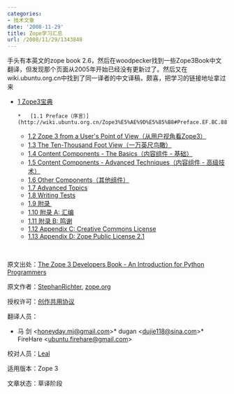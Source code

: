 ```yaml
---
categories:
- 技术文章
date: '2008-11-29'
title: Zope学习汇总
url: /2008/11/29/1343848
---
```



手头有本英文的zope book 2.6，然后在woodpecker找到一些Zope3Book中文翻译，但发现那个页面从2005年开始已经没有更新过了。然后又在wiki.ubuntu.org.cn中找到了同一译者的中文译稿，颇喜，把学习的链接地址拿过来 

*   [1 Zope3宝典](http://wiki.ubuntu.org.cn/Zope3%E5%AE%9D%E5%85%B8#Zope3.E5.AE.9D.E5.85.B8)

        *   [1.1 Preface（序言）](http://wiki.ubuntu.org.cn/Zope3%E5%AE%9D%E5%85%B8#Preface.EF.BC.88.E5.BA.8F.E8.A8.80.EF.BC.89)
    *   [1.2 Zope 3 from a User's Point of View（从用户视角看Zope3）](http://wiki.ubuntu.org.cn/Zope3%E5%AE%9D%E5%85%B8#Zope_3_from_a_User.27s_Point_of_View.EF.BC.88.E4.BB.8E.E7.94.A8.E6.88.B7.E8.A7.86.E8.A7.92.E7.9C.8BZope3.EF.BC.89)
    *   [1.3 The Ten-Thousand Foot View（一万英尺鸟瞰）](http://wiki.ubuntu.org.cn/Zope3%E5%AE%9D%E5%85%B8#The_Ten-Thousand_Foot_View.EF.BC.88.E4.B8.80.E4.B8.87.E8.8B.B1.E5.B0.BA.E9.B8.9F.E7.9E.B0.EF.BC.89)
    *   [1.4 Content Components - The Basics（内容组件 - 基础）](http://wiki.ubuntu.org.cn/Zope3%E5%AE%9D%E5%85%B8#Content_Components_-_The_Basics.EF.BC.88.E5.86.85.E5.AE.B9.E7.BB.84.E4.BB.B6_-_.E5.9F.BA.E7.A1.80.EF.BC.89)
    *   [1.5 Content Components - Advanced Techniques（内容组件 - 高级技术）](http://wiki.ubuntu.org.cn/Zope3%E5%AE%9D%E5%85%B8#Content_Components_-_Advanced_Techniques.EF.BC.88.E5.86.85.E5.AE.B9.E7.BB.84.E4.BB.B6_-_.E9.AB.98.E7.BA.A7.E6.8A.80.E6.9C.AF.EF.BC.89)
    *   [1.6 Other Components（其他组件）](http://wiki.ubuntu.org.cn/Zope3%E5%AE%9D%E5%85%B8#Other_Components.EF.BC.88.E5.85.B6.E4.BB.96.E7.BB.84.E4.BB.B6.EF.BC.89)
    *   [1.7 Advanced Topics](http://wiki.ubuntu.org.cn/Zope3%E5%AE%9D%E5%85%B8#Advanced_Topics)
    *   [1.8 Writing Tests](http://wiki.ubuntu.org.cn/Zope3%E5%AE%9D%E5%85%B8#Writing_Tests)
    *   [1.9 附录&nbsp;](http://wiki.ubuntu.org.cn/Zope3%E5%AE%9D%E5%85%B8#.E9.99.84.E5.BD.95.C2.A0)
    *   [1.10 附录&nbsp;A:&nbsp;汇编](http://wiki.ubuntu.org.cn/Zope3%E5%AE%9D%E5%85%B8#.E9.99.84.E5.BD.95.C2.A0A:.C2.A0.E6.B1.87.E7.BC.96)
    *   [1.11 附录&nbsp;B:&nbsp;鸣谢](http://wiki.ubuntu.org.cn/Zope3%E5%AE%9D%E5%85%B8#.E9.99.84.E5.BD.95.C2.A0B:.C2.A0.E9.B8.A3.E8.B0.A2)
    *   [1.12 Appendix C: Creative Commons License](http://wiki.ubuntu.org.cn/Zope3%E5%AE%9D%E5%85%B8#Appendix_C:_Creative_Commons_License)
    *   [1.13 Appendix D: Zope Public License 2.1](http://wiki.ubuntu.org.cn/Zope3%E5%AE%9D%E5%85%B8#Appendix_D:_Zope_Public_License_2.1)

&nbsp;

原文出处：[The Zope 3 Developers Book - An Introduction for Python Programmers](http://dev.zope.org/Wikis/DevSite/Projects/ComponentArchitecture/FrontPage/Zope3Book "http://dev.zope.org/Wikis/DevSite/Projects/ComponentArchitecture/FrontPage/Zope3Book")

原文作者：[StephanRichter](http://www.zope.org/Wikis/DevSite/Projects/ComponentArchitecture/StephanRichter "http://www.zope.org/Wikis/DevSite/Projects/ComponentArchitecture/StephanRichter"), [zope.org](http://www.zope.org/ "http://www.zope.org") 

授权许可：[创作共用协议](http://www.creativecommons.cn/licenses/by-nc-sa/1.0/ "http://www.creativecommons.cn/licenses/by-nc-sa/1.0/") 

翻译人员： 

*   马 剑 &lt;honeyday.mj@gmail.com&gt;*   dugan &lt;dujie118@sina.com&gt;*   FireHare &lt;ubuntu.firehare@gmail.com&gt;

校对人员：[Leal](http://wiki.ubuntu.org.cn/Leal "Leal") 

适用版本：Zope 3 

文章状态：草译阶段 